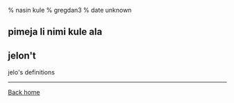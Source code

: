 % nasin kule
% gregdan3
% date unknown

## pimeja li nimi kule ala

## jelon't

jelo's definitions

---

[Back home](/toki-pona/)
